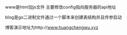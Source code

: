 www是html加js文件 主要修改config指向服务器的api地址





blog是go二进制文件通过一个脚本来创建表结构并且传参启动




博客演示地址为http://www.huangchengwu.xyz
